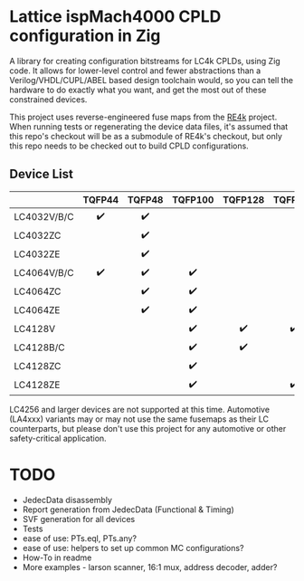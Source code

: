 # Lattice ispMach4000 CPLD configuration in Zig

A library for creating configuration bitstreams for LC4k CPLDs, using Zig code.  It allows for lower-level control and fewer
abstractions than a Verilog/VHDL/CUPL/ABEL based design toolchain would, so you can tell the hardware to do exactly what you
want, and get the most out of these constrained devices.

This project uses reverse-engineered fuse maps from the [RE4k](https://github.com/bcrist/re4k) project.  When running tests
or regenerating the device data files, it's assumed that this repo's checkout will be as a submodule of RE4k's checkout, but
only this repo needs to be checked out to build CPLD configurations.

## Device List

|            |TQFP44|TQFP48|TQFP100|TQFP128|TQFP144|csBGA56|csBGA64|csBGA132|csBGA144|ucBGA64|ucBGA132|
|:-----------|:----:|:----:|:-----:|:-----:|:-----:|:-----:|:-----:|:------:|:------:|:-----:|:------:|
|LC4032V/B/C | ✔️    | ✔️    |       |       |       |       |       |        |        |       |        |
|LC4032ZC    |      | ✔️    |       |       |       | ✔️     |       |        |        |       |        |
|LC4032ZE    |      | ✔️    |       |       |       |       | ✔️     |        |        |       |        |
|LC4064V/B/C | ✔️    | ✔️    | ✔️     |       |       |       |       |        |        |       |        |
|LC4064ZC    |      | ✔️    | ✔️     |       |       | ✔️     |       | ✔️      |        |       |        |
|LC4064ZE    |      | ✔️    | ✔️     |       |       |       | ✔️     |        | ✔️      | ✔️     |        |
|LC4128V     |      |      | ✔️     | ✔️     | ✔️     |       |       |        |        |       |        |
|LC4128B/C   |      |      | ✔️     | ✔️     |       |       |       |        |        |       |        |
|LC4128ZC    |      |      | ✔️     |       |       |       |       | ✔️      |        |       |        |
|LC4128ZE    |      |      | ✔️     |       | ✔️     |       |       |        | ✔️      |       | ✔️      |

LC4256 and larger devices are not supported at this time.  Automotive (LA4xxx) variants may or may not
use the same fusemaps as their LC counterparts, but please don't use this project for any automotive or
other safety-critical application.

# TODO
* JedecData disassembly
* Report generation from JedecData (Functional & Timing)
* SVF generation for all devices
* Tests
* ease of use: PTs.eql, PTs.any?
* ease of use: helpers to set up common MC configurations?
* How-To in readme
* More examples - larson scanner, 16:1 mux, address decoder, adder?